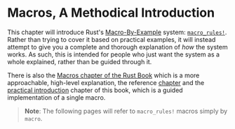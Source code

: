 # Macros, A Methodical Introduction

This chapter will introduce Rust's [Macro-By-Example][mbe] system: [`macro_rules!`][mbe]. Rather
than trying to cover it based on practical examples, it will instead attempt to give you a complete
and thorough explanation of *how* the system works. As such, this is intended for people who just
want the system as a whole explained, rather than be guided through it.

There is also the [Macros chapter of the Rust Book] which is a more approachable, high-level
explanation, the reference [chapter](https://doc.rust-lang.org/reference/macros-by-example.html)
and the [practical introduction](./macros-practical.html) chapter of this book, which is a guided
implementation of a single macro.

> **Note**: The following pages will refer to `macro_rules!` macros simply by `macro`.


[mbe]: https://doc.rust-lang.org/reference/macros-by-example.html
[Macros chapter of the Rust Book]: https://doc.rust-lang.org/book/ch19-06-macros.html